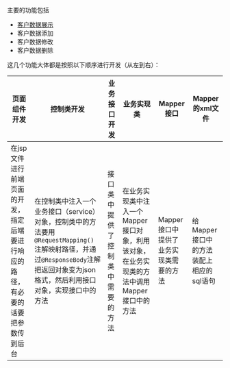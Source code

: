 主要的功能包括

* [客户数据展示](./客户数据显示.md)
* 客户数据添加
* 客户数据修改
* 客户数据删除

这几个功能大体都是按照以下顺序进行开发（从左到右）：

| 页面组件开发                                                 | 控制类开发                                                   | 业务接口开发                     | 业务实现类                                                   | Mapper接口                             | Mapper的xml文件                         |
| ------------------------------------------------------------ | ------------------------------------------------------------ | -------------------------------- | ------------------------------------------------------------ | -------------------------------------- | --------------------------------------- |
| 在jsp文件进行前端页面的开发，指定后端要进行响应的路径，有必要的话要把参数传到后台 | 在控制类中注入一个业务接口（service）对象，控制类中的方法要用`@RequestMapping()`注解映射路径，并通过`@ResponseBody`注解把返回对象变为json格式，然后利用接口对象，实现接口中的方法 | 接口类中提供了控制类中需要的方法 | 在业务实现类中注入一个Mapper接口对象，利用该对象，在业务实现类的方法中调用Mapper接口中的方法 | Mapper接口中提供了业务实现类需要的方法 | 给Mapper接口中的方法装配上相应的sql语句 |


